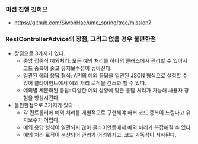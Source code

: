 ### 미션 진행 깃허브
- https://github.com/SiwonHae/umc_spring/tree/mission7

### RestControllerAdvice의 장점, 그리고 없을 경우 불편한점
- 장점으로 3가지가 있다. 
  - 중앙 집중식 예외처리: 모든 예외 처리를 하나의 클래스에서 관리할 수 있어서 코드 중복이 줄고 유지보수성이 높아진다.
  - 일관된 에러 응답 형식: API의 예외 응답을 일관된 JSON 형식으로 설정할 수 있어 클라이언트에서 예외 처리 로직을 간소화 할 수 있따.
  - 예외별 세분화된 응답: 다양한 예외 상황에 맞춘 응답 처리가 가능해 사용자 경험을 향상시킨다.
- 불편한점으로 3가지가 있다.
  - 각 컨트롤러에 예외 처리를 개별적으로 구현해야 해서 코드 중복이 느렁나고 유지보수가 어렵다.
  - 예외 응답 형식이 일관되지 않아 클라이언트에서 예외 처리가 복잡해질 수 있다.
  - 예외 처리 로직이 분산되어 관리가 어려워지고, 코드 가독성이 저하된다.